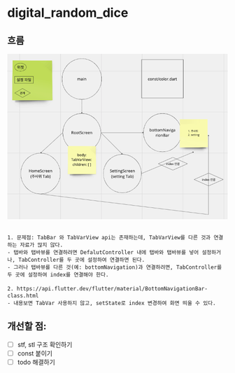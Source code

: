 # digital_random_dice

## 흐름 
![스크린샷 2024-01-26 오후 9.32.13.png](asset%2Fimg%2F%EC%8A%A4%ED%81%AC%EB%A6%B0%EC%83%B7%202024-01-26%20%EC%98%A4%ED%9B%84%209.32.13.png)

##  
    1. 문제점: TabBar 와 TabVarView api는 존재하는데, TabVarView를 다른 것과 연결하는 자료가 많지 않다.
    - 탭바와 탭바뷰를 연결하려면 DefalutController 내에 탭바와 탭바뷰를 넣어 설정하거나, TabController를 두 곳에 설정하여 연결하면 된다.
    - 그러나 탭바뷰를 다른 것(예: bottomNavigation)과 연결하려면, TabController를 두 곳에 설정하여 index를 연결해야 한다.

    2. https://api.flutter.dev/flutter/material/BottomNavigationBar-class.html
    - 내용보면 TabVar 사용하지 않고, setState로 index 변경하여 화면 띄울 수 있다.


## 개선할 점:
- [ ] stf, stl 구조 확인하기
- [ ] const 붙이기
- [ ] todo 해결하기
